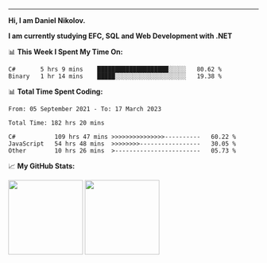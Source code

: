 ---
**Hi, I am Daniel Nikolov.**

**I am currently studying EFC, SQL and Web Development with .NET**

📊 **This Week I Spent My Time On:**
<!--START_SECTION:wakaweekly-->

```text
C#       5 hrs 9 mins    ████████████████████░░░░░   80.62 %
Binary   1 hr 14 mins    █████░░░░░░░░░░░░░░░░░░░░   19.38 %
```

<!--END_SECTION:wakaweekly-->

📊 **Total Time Spent Coding:**
<!--START_SECTION:waka-->

```text
From: 05 September 2021 - To: 17 March 2023

Total Time: 182 hrs 20 mins

C#           109 hrs 47 mins >>>>>>>>>>>>>>>----------   60.22 %
JavaScript   54 hrs 48 mins  >>>>>>>>-----------------   30.05 %
Other        10 hrs 26 mins  >------------------------   05.73 %
```

<!--END_SECTION:waka-->

📈 **My GitHub Stats:**

<p>
  <img height="150em" src="https://github-readme-stats.vercel.app/api?username=NikolovDaniel&show_icons=true&hide_border=true&&count_private=true&include_all_commits=true" />
  <img height="150em" src="https://github-readme-stats.vercel.app/api/top-langs/?username=NikolovDaniel&exclude_repo=KNN-Image-Classification&show_icons=true&hide_border=true&layout=compact&langs_count=8s"/>
</p>
